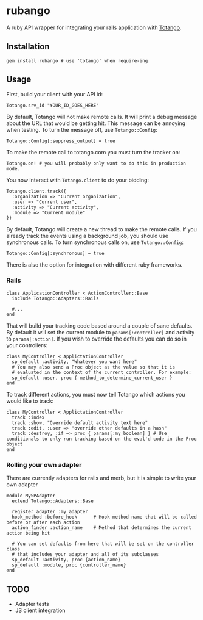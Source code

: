 rubango
================

A ruby API wrapper for integrating your rails application with [Totango](http://www.totango.com).

Installation
------------

    gem install rubango # use 'totango' when require-ing

Usage
-----

First, build your client with your API id:

    Totango.srv_id "YOUR_ID_GOES_HERE"

By default, Totango will not make remote calls. It will print a debug message about the URL that would be getting hit. This message can be annoying when testing. To turn the message off, use `Totango::Config`:

    Totango::Config[:suppress_output] = true

To make the remote call to totango.com you must turn the tracker on:

    Totango.on! # you will probably only want to do this in production mode.

You now interact with `Totango.client` to do your bidding:

    Totango.client.track({
      :organization => "Current organization",
      :user => "Current user",
      :activity => "Current activity",
      :module => "Current module"
    })

By default, Totango will create a new thread to make the remote calls. If you already track the events using a background job, you should use synchronous calls. To turn synchronous calls on, use `Totango::Config`:

    Totango::Config[:synchronous] = true

There is also the option for integration with different ruby frameworks.

### Rails

    class ApplicationController < ActionController::Base
      include Totango::Adapters::Rails

      #...
    end

That will build your tracking code based around a couple of sane defaults. By default it will set the current module to `params[:controller]` and activity to `params[:action]`. If you wish to override the defaults you can do so in your controllers:

    class MyController < ApplictationController
      sp_default :activity, "Whatever you want here"
      # You may also send a Proc object as the value so that it is
      # evaluated in the context of the current controller. For example:
      sp_default :user, proc { method_to_determine_current_user }
    end

To track different actions, you must now tell Totango which actions you would like to track:

    class MyController < ApplictationController
      track :index
      track :show, "Override default activity text here"
      track :edit, :user => "override other defaults in a hash"
      track :destroy, :if => proc { params[:my_boolean] } # Use conditionals to only run tracking based on the eval'd code in the Proc object
    end

### Rolling your own adapter

There are currently adapters for rails and merb, but it is simple to write your own adapter

    module MySPAdapter
      extend Totango::Adapters::Base

      register_adapter :my_adapter
      hook_method :before_hook      # Hook method name that will be called before or after each action
      action_finder :action_name    # Method that determines the current action being hit

      # You can set defaults from here that will be set on the controller class
      # that includes your adapter and all of its subclasses
      sp_default :activity, proc {action_name}
      sp_default :module, proc {controller_name}
    end

TODO
----

* Adapter tests
* JS client integration
